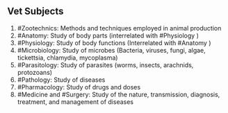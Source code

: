 ## Vet Subjects
1. #Zootechnics: Methods and techniques employed in animal production
2. #Anatomy: Study of body parts (interrelated with #Physiology )
3. #Physiology: Study of body functions (Interrelated with #Anatomy )
4. #Microbiology: Study of microbes (Bacteria, viruses, fungi, algae, tickettsia, chlamydia, mycoplasma)
5. #Parasitology: Study of parasites (worms, insects, arachnids, protozoans)
6. #Pathology: Study of diseases
7. #Pharmacology: Study of drugs and doses
8. #Medicine and #Surgery: Study of the nature, transmission, diagnosis, treatment, and management of diseases